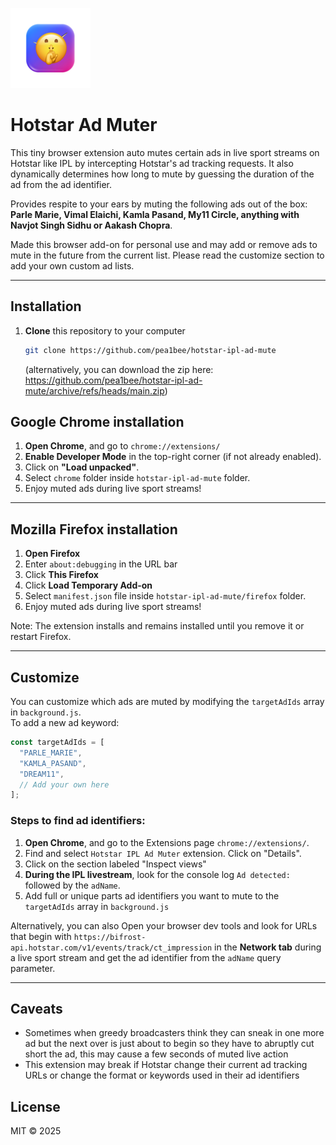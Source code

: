 ![HOTSTAR IPL AD Muter](chrome/128.png?raw=true) 
# Hotstar Ad Muter

This tiny browser extension auto mutes certain ads in live sport streams on Hotstar like IPL by intercepting Hotstar's ad tracking requests. It also dynamically determines how long to mute by guessing the duration of the ad from the ad identifier.

Provides respite to your ears by muting the following ads out of the box: **Parle Marie, Vimal Elaichi, Kamla Pasand, My11 Circle, anything with Navjot Singh Sidhu or Aakash Chopra**.

Made this browser add-on for personal use and may add or remove ads to mute in the future from the current list. Please read the customize section to add your own custom ad lists. 

---

## Installation 

1. **Clone** this repository to your computer 

   ```bash
   git clone https://github.com/pea1bee/hotstar-ipl-ad-mute
   ```
   
   (alternatively, you can download the zip here: https://github.com/pea1bee/hotstar-ipl-ad-mute/archive/refs/heads/main.zip)

## Google Chrome installation

1. **Open Chrome**, and go to `chrome://extensions/`
2. **Enable Developer Mode** in the top-right corner (if not already enabled).
3. Click on **"Load unpacked"**.
4. Select `chrome` folder inside `hotstar-ipl-ad-mute` folder.
5. Enjoy muted ads during live sport streams!

---

## Mozilla Firefox installation
1. **Open Firefox**
2. Enter `about:debugging` in the URL bar
3. Click **This Firefox**
4. Click **Load Temporary Add-on**
5. Select `manifest.json` file inside `hotstar-ipl-ad-mute/firefox` folder.
6. Enjoy muted ads during live sport streams!

Note: The extension installs and remains installed until you remove it or restart Firefox.

---

## Customize

You can customize which ads are muted by modifying the `targetAdIds` array in `background.js`.  
To add a new ad keyword:

```js
const targetAdIds = [
  "PARLE_MARIE",
  "KAMLA_PASAND",
  "DREAM11",
  // Add your own here
];
```

### Steps to find ad identifiers:
1. **Open Chrome**, and go to the Extensions page `chrome://extensions/`.
2. Find and select `Hotstar IPL Ad Muter` extension. Click on "Details".
3. Click on the section labeled "Inspect views"
4. **During the IPL livestream**, look for the console log `Ad detected:` followed by the `adName`.
5. Add full or unique parts ad identifiers you want to mute to the `targetAdIds` array in `background.js`

Alternatively, you can also Open your browser dev tools and look for URLs that begin with `https://bifrost-api.hotstar.com/v1/events/track/ct_impression` in the **Network tab** during a live sport stream and get the ad identifier from the `adName` query parameter.

---


## Caveats
- Sometimes when greedy broadcasters think they can sneak in one more ad but the next over is just about to begin so they have to abruptly cut short the ad, this may cause a few seconds of muted live action
- This extension may break if Hotstar change their current ad tracking URLs or change the format or keywords used in their ad identifiers

## License

MIT © 2025

